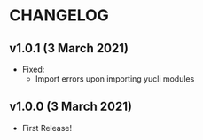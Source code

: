 CHANGELOG
=========

v1.0.1 (3 March 2021)
---------------
- Fixed:
    - Import errors upon importing yucli modules

v1.0.0 (3 March 2021)
---------------
- First Release!